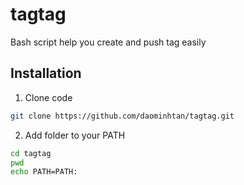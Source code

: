 # tagtag
Bash script help you create and push tag easily

## Installation


1. Clone code

```sh
git clone https://github.com/daominhtan/tagtag.git
```

2. Add folder to your PATH

```sh
cd tagtag
pwd
echo PATH=PATH:
```
